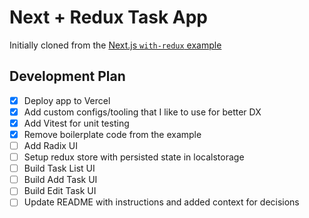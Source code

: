 # Next + Redux Task App

Initially cloned from the [Next.js `with-redux` example](https://github.com/vercel/next.js/tree/canary/examples/with-redux)

## Development Plan

- [x] Deploy app to Vercel
- [x] Add custom configs/tooling that I like to use for better DX
- [x] Add Vitest for unit testing
- [x] Remove boilerplate code from the example
- [ ] Add Radix UI
- [ ] Setup redux store with persisted state in localstorage
- [ ] Build Task List UI
- [ ] Build Add Task UI
- [ ] Build Edit Task UI
- [ ] Update README with instructions and added context for decisions
